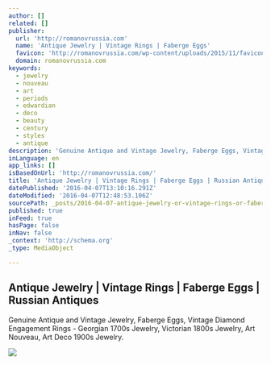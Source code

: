 ```yaml
---
author: []
related: []
publisher:
  url: 'http://romanovrussia.com'
  name: 'Antique Jewelry | Vintage Rings | Faberge Eggs'
  favicon: 'http://romanovrussia.com/wp-content/uploads/2015/11/favicon.png'
  domain: romanovrussia.com
keywords:
  - jewelry
  - nouveau
  - art
  - periods
  - edwardian
  - deco
  - beauty
  - century
  - styles
  - antique
description: 'Genuine Antique and Vintage Jewelry, Faberge Eggs, Vintage Diamond Engagement Rings - Georgian 1700s Jewelry, Victorian 1800s Jewelry, Art Nouveau, Art Deco 1900s Jewelry.'
inLanguage: en
app_links: []
isBasedOnUrl: 'http://romanovrussia.com/'
title: 'Antique Jewelry | Vintage Rings | Faberge Eggs | Russian Antiques'
datePublished: '2016-04-07T13:10:16.291Z'
dateModified: '2016-04-07T12:48:53.106Z'
sourcePath: _posts/2016-04-07-antique-jewelry-or-vintage-rings-or-faberge-eggs-or-russian-ant.md
published: true
inFeed: true
hasPage: false
inNav: false
_context: 'http://schema.org'
_type: MediaObject

---
```

<article style=""><h1>Antique Jewelry | Vintage Rings | Faberge Eggs | Russian Antiques</h1><p>Genuine Antique and Vintage Jewelry, Faberge Eggs, Vintage Diamond Engagement Rings - Georgian 1700s Jewelry, Victorian 1800s Jewelry, Art Nouveau, Art Deco 1900s Jewelry.</p><img src="http://romanovrussia.com/wp-content/uploads/turquoise_earrings_41.jpg" /></article>